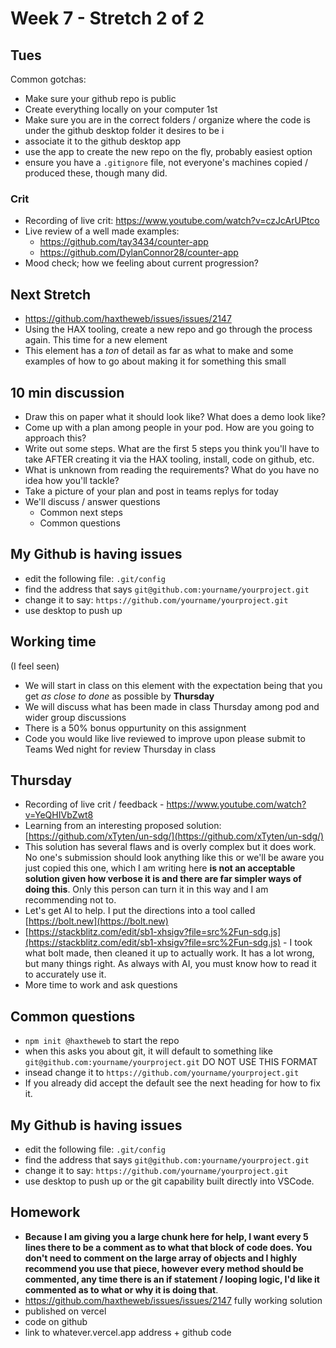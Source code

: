 # Week 7 - Stretch 2 of 2

## Tues

Common gotchas:
- Make sure your github repo is public
- Create everything locally on your computer 1st
- Make sure you are in the correct folders / organize where the code is under the github desktop folder it desires to be i
- associate it to the github desktop app
- use the app to create the new repo on the fly, probably easiest option
- ensure you have a `.gitignore` file, not everyone's machines copied / produced these, though many did.

### Crit
- Recording of live crit: https://www.youtube.com/watch?v=czJcArUPtco
- Live review of a well made examples:
  - https://github.com/tay3434/counter-app
  - https://github.com/DylanConnor28/counter-app
- Mood check; how we feeling about current progression?

## Next Stretch
- https://github.com/haxtheweb/issues/issues/2147
- Using the HAX tooling, create a new repo and go through the process again. This time for a new element
- This element has a *ton* of detail as far as what to make and some examples of how to go about making it for something this small

## 10 min discussion
- Draw this on paper what it should look like? What does a demo look like?
- Come up with a plan among people in your pod. How are you going to approach this?
- Write out some steps. What are the first 5 steps you think you'll have to take AFTER creating it via the HAX tooling,  install, code on github, etc.
- What is unknown from reading the requirements? What do you have no idea how you'll tackle?
- Take a picture of your plan and post in teams replys for today
- We'll discuss / answer questions
  - Common next steps
  - Common questions

## My Github is having issues
- edit the following file: `.git/config`
- find the address that says `git@github.com:yourname/yourproject.git`
- change it to say: `https://github.com/yourname/yourproject.git`
- use desktop to push up

## Working time
(I feel seen)

- We will start in class on this element with the expectation being that you get _as close to done_ as possible by **Thursday**
- We will discuss what has been made in class Thursday among pod and wider group discussions
- There is a 50% bonus oppurtunity on this assignment
- Code you would like live reviewed to improve upon please submit to Teams Wed night for review Thursday in class

## Thursday
- Recording of live crit / feedback - https://www.youtube.com/watch?v=YeQHIVbZwt8
- Learning from an interesting proposed solution: [https://github.com/xTyten/un-sdg/](https://github.com/xTyten/un-sdg/)
- This solution has several flaws and is overly complex but it does work. No one's submission should look anything like this or we'll be aware you just copied this one, which I am writing here **is not an acceptable solution given how verbose it is and there are far simpler ways of doing this**. Only this person can turn it in this way and I am recommending not to.
- Let's get AI to help. I put the directions into a tool called [https://bolt.new](https://bolt.new)
- [https://stackblitz.com/edit/sb1-xhsigv?file=src%2Fun-sdg.js](https://stackblitz.com/edit/sb1-xhsigv?file=src%2Fun-sdg.js) - I took what bolt made, then cleaned it up to actually work. It has a lot wrong, but many things right. As always with AI, you must know how to read it to accurately use it.
- More time to work and ask questions

## Common questions
- `npm init @haxtheweb` to start the repo
- when this asks you about git, it will default to something like `git@github.com:yourname/yourproject.git` DO NOT USE THIS FORMAT
- insead change it to `https://github.com/yourname/yourproject.git`
- If you already did accept the default see the next heading for how to fix it.

## My Github is having issues
- edit the following file: `.git/config`
- find the address that says `git@github.com:yourname/yourproject.git`
- change it to say: `https://github.com/yourname/yourproject.git`
- use desktop to push up or the git capability built directly into VSCode.

## Homework
- **Because I am giving you a large chunk here for help, I want every 5 lines there to be a comment as to what that block of code does. You don't need to comment on the large array of objects and I highly recommend you use that piece, however every method should be commented, any time there is an if statement / looping logic, I'd like it commented as to what or why it is doing that**.
- https://github.com/haxtheweb/issues/issues/2147 fully working solution
- published on vercel
- code on github
- link to whatever.vercel.app address + github code

